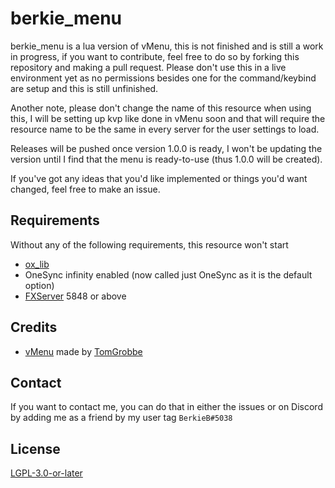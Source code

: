 # berkie_menu

berkie_menu is a lua version of vMenu, this is not finished and is still a work in progress, if you want to contribute, feel free to do so by forking this repository and making a pull request. Please don't use this in a live environment yet as no permissions besides one for the command/keybind are setup and this is still unfinished.

Another note, please don't change the name of this resource when using this, I will be setting up kvp like done in vMenu soon and that will require the resource name to be the same in every server for the user settings to load.

Releases will be pushed once version 1.0.0 is ready, I won't be updating the version until I find that the menu is ready-to-use (thus 1.0.0 will be created).

If you've got any ideas that you'd like implemented or things you'd want changed, feel free to make an issue.

## Requirements

Without any of the following requirements, this resource won't start

* [ox_lib](https://github.com/overextended/ox_lib/releases)
* OneSync infinity enabled (now called just OneSync as it is the default option)
* [FXServer](https://runtime.fivem.net/artifacts/fivem/) 5848 or above

## Credits

* [vMenu](https://github.com/TomGrobbe/vMenu) made by [TomGrobbe](https://github.com/TomGrobbe)

## Contact

If you want to contact me, you can do that in either the issues or on Discord by adding me as a friend by my user tag `BerkieB#5038`

## License

[LGPL-3.0-or-later](https://www.gnu.org/licenses/lgpl-3.0.en.html)